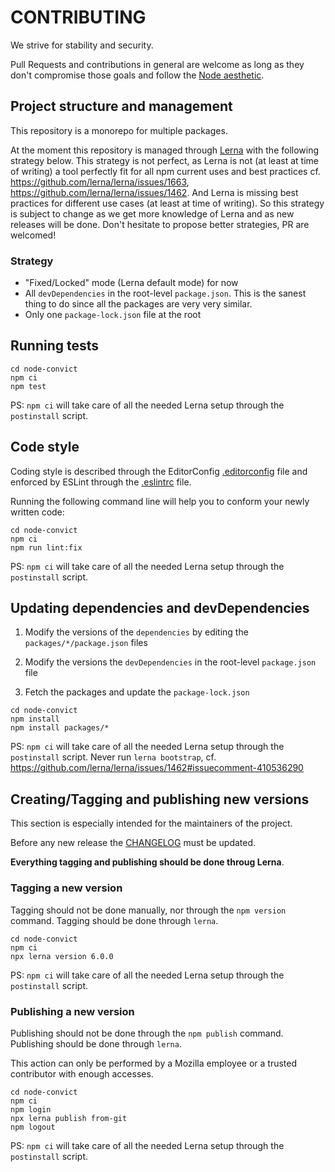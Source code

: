 CONTRIBUTING
============

We strive for stability and security.

Pull Requests and contributions in general are welcome as long as they don't
compromise those goals and follow the
[Node aesthetic](https://github.com/substack/blog/blob/master/node_aesthetic.markdown).


Project structure and management
--------------------------------

This repository is a monorepo for multiple packages.

At the moment this repository is managed through [Lerna](https://lerna.js.org/)
with the following strategy below. This strategy is not perfect, as Lerna is not
(at least at time of writing) a tool perfectly fit for all npm current uses and
best practices cf. https://github.com/lerna/lerna/issues/1663,
https://github.com/lerna/lerna/issues/1462. And Lerna is missing best practices
for different use cases (at least at time of writing). So this strategy is
subject to change as we get more knowledge of Lerna and as new releases will be
done. Don't hesitate to propose better strategies, PR are welcomed!

### Strategy

* "Fixed/Locked" mode (Lerna default mode) for now
* All `devDependencies` in the root-level `package.json`. This is the sanest
  thing to do since all the packages are very very similar.
* Only one `package-lock.json` file at the root


Running tests
-------------

```shellsession
cd node-convict
npm ci
npm test
```

PS: `npm ci` will take care of all the needed Lerna setup through the
`postinstall` script.


Code style
----------

Coding style is described through the EditorConfig
[.editorconfig](./.editorconfig) file and enforced by ESLint through the
[.eslintrc](./.eslintrc.js) file.

Running the following command line will help you to conform your newly written
code:

```shellsession
cd node-convict
npm ci
npm run lint:fix
```

PS: `npm ci` will take care of all the needed Lerna setup through the
`postinstall` script.


Updating dependencies and devDependencies
-----------------------------------------

1. Modify the versions of the `dependencies` by editing the
   `packages/*/package.json` files

2. Modify the versions the `devDependencies` in the
   root-level `package.json` file

3. Fetch the packages and update the `package-lock.json`

```shellsession
cd node-convict
npm install
npm install packages/*
```

PS: `npm ci` will take care of all the needed Lerna setup through the
`postinstall` script.
Never run `lerna bootstrap`,
cf. https://github.com/lerna/lerna/issues/1462#issuecomment-410536290


Creating/Tagging and publishing new versions
--------------------------------------------

This section is especially intended for the maintainers of the project.

Before any new release the [CHANGELOG](./CHANGELOG.md) must be updated.

**Everything tagging and publishing should be done throug Lerna**.

### Tagging a new version

Tagging should not be done manually, nor through the `npm version` command.
Tagging should be done through `lerna`.

```shellsession
cd node-convict
npm ci
npx lerna version 6.0.0
```

PS: `npm ci` will take care of all the needed Lerna setup through the
`postinstall` script.

### Publishing a new version

Publishing should not be done through the `npm publish` command.
Publishing should be done through `lerna`.

This action can only be performed by a Mozilla employee or a trusted contributor
with enough accesses.

```shellsession
cd node-convict
npm ci
npm login
npx lerna publish from-git
npm logout
```

PS: `npm ci` will take care of all the needed Lerna setup through the
`postinstall` script.
